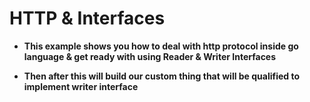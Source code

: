 # HTTP & Interfaces

* **This example shows you how to deal with http protocol inside go language & get ready with using Reader & Writer Interfaces**

* **Then after this will build our custom thing that will be qualified to implement writer interface**